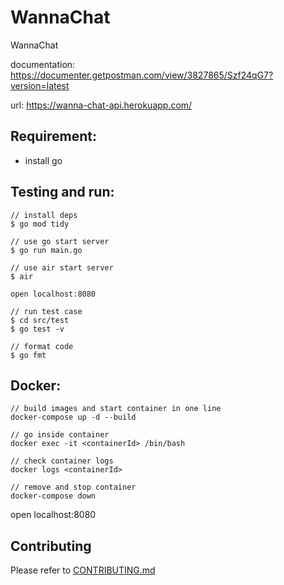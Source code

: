 # WannaChat

WannaChat

documentation: https://documenter.getpostman.com/view/3827865/Szf24qG7?version=latest

url: https://wanna-chat-api.herokuapp.com/

## Requirement:

- install go

## Testing and run:

```
// install deps
$ go mod tidy

// use go start server
$ go run main.go

// use air start server
$ air

open localhost:8080

// run test case
$ cd src/test
$ go test -v

// format code
$ go fmt
```

## Docker:

```
// build images and start container in one line
docker-compose up -d --build

// go inside container
docker exec -it <containerId> /bin/bash

// check container logs
docker logs <containerId>

// remove and stop container
docker-compose down
```

open localhost:8080

## Contributing

Please refer to [CONTRIBUTING.md](https://github.com/yeukfei02/WannaChat/blob/master/CONTRIBUTING.md)
